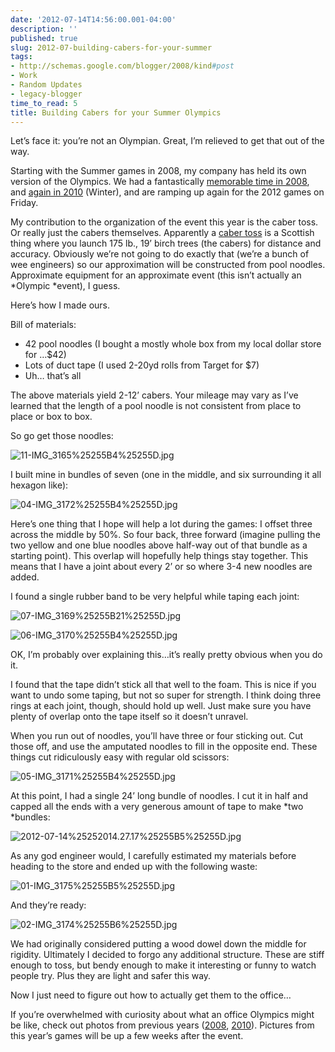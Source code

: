 ```yaml
---
date: '2012-07-14T14:56:00.001-04:00'
description: ''
published: true
slug: 2012-07-building-cabers-for-your-summer
tags:
- http://schemas.google.com/blogger/2008/kind#post
- Work
- Random Updates
- legacy-blogger
time_to_read: 5
title: Building Cabers for your Summer Olympics
---
```



Let’s face it: you’re not an Olympian. Great, I’m relieved to get that out of the way.

Starting with the Summer games in 2008, my company has held its own version of the Olympics. We had a fantastically <a href="http://www.rovisys.com/staticContent/Pictures/RovOlympics2008/index.html">memorable time in 2008</a>, and <a href="http://www.rovisys.com/staticContent/Pictures/WinterOlympics2010/index.html">again in 2010</a> (Winter), and are ramping up again for the 2012 games on Friday.

My contribution to the organization of the event this year is the caber toss. Or really just the cabers themselves. Apparently a <a href="http://en.wikipedia.org/wiki/Caber_toss">caber toss</a> is a Scottish thing where you launch 175 lb., 19’ birch trees (the cabers) for distance and accuracy. Obviously we’re not going to do exactly that (we’re a bunch of wee engineers) so our approximation will be constructed from pool noodles. Approximate equipment for an approximate event (this isn’t actually an *Olympic *event), I guess.

Here’s how I made ours.

Bill of materials:  <ul>   <li>42 pool noodles (I bought a mostly whole box from my local dollar store for …$42)</li>    <li>Lots of duct tape (I used 2-20yd rolls from Target for $7)</li>    <li>Uh… that’s all</li> </ul>

The above materials yield 2-12’ cabers. Your mileage may vary as I’ve learned that the length of a pool noodle is not consistent from place to place or box to box.

So go get those noodles:

![11-IMG_3165%25255B4%25255D.jpg](11-IMG_3165%25255B4%25255D.jpg)

I built mine in bundles of seven (one in the middle, and six surrounding it all hexagon like):

![04-IMG_3172%25255B4%25255D.jpg](04-IMG_3172%25255B4%25255D.jpg)

Here’s one thing that I hope will help a lot during the games: I offset three across the middle by 50%. So four back, three forward (imagine pulling the two yellow and one blue noodles above half-way out of that bundle as a starting point). This overlap will hopefully help things stay together. This means that I have a joint about every 2’ or so where 3-4 new noodles are added.

I found a single rubber band to be very helpful while taping each joint:

![07-IMG_3169%25255B21%25255D.jpg](07-IMG_3169%25255B21%25255D.jpg)

![06-IMG_3170%25255B4%25255D.jpg](06-IMG_3170%25255B4%25255D.jpg)

OK, I’m probably over explaining this…it’s really pretty obvious when you do it.                

I found that the tape didn’t stick all that well to the foam. This is nice if you want to undo some taping, but not so super for strength. I think doing three rings at each joint, though, should hold up well. Just make sure you have plenty of overlap onto the tape itself so it doesn’t unravel.

When you run out of noodles, you’ll have three or four sticking out. Cut those off, and use the amputated noodles to fill in the opposite end. These things cut ridiculously easy with regular old scissors:

![05-IMG_3171%25255B4%25255D.jpg](05-IMG_3171%25255B4%25255D.jpg)

At this point, I had a single 24’ long bundle of noodles. I cut it in half and capped all the ends with a very generous amount of tape to make *two *bundles:

![2012-07-14%25252014.27.17%25255B5%25255D.jpg](2012-07-14%25252014.27.17%25255B5%25255D.jpg)

As any god engineer would, I carefully estimated my materials before heading to the store and ended up with the following waste:

![01-IMG_3175%25255B5%25255D.jpg](01-IMG_3175%25255B5%25255D.jpg)  

And they’re ready:

![02-IMG_3174%25255B6%25255D.jpg](02-IMG_3174%25255B6%25255D.jpg)

We had originally considered putting a wood dowel down the middle for rigidity. Ultimately I decided to forgo any additional structure. These are stiff enough to toss, but bendy enough to make it interesting or funny to watch people try. Plus they are light and safer this way.

Now I just need to figure out how to actually get them to the office…

If you’re overwhelmed with curiosity about what an office Olympics might be like, check out photos from previous years (<a href="http://www.rovisys.com/staticContent/Pictures/RovOlympics2008/index.html">2008</a>, <a href="http://www.rovisys.com/staticContent/Pictures/WinterOlympics2010/index.html">2010</a>). Pictures from this year’s games will be up a few weeks after the event.